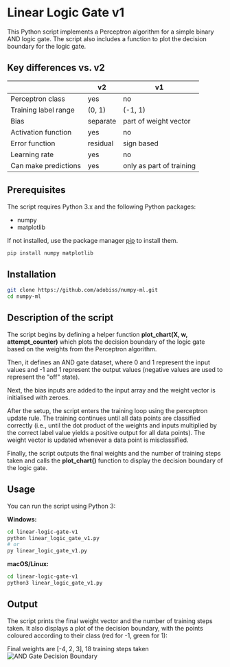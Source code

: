 # Linear Logic Gate v1
This Python script implements a Perceptron algorithm for a simple binary AND logic gate. The script also includes a function to plot the decision boundary for the logic gate.

## Key differences vs. v2
|                     |  v2   |  v1  |
|---------------------|-------|------|
| Perceptron class    |  yes  |  no  |
| Training label range        | (0, 1)|(-1, 1)|
| Bias                |separate|part of weight vector|
| Activation function |  yes  |  no  |
| Error function      |residual|sign based|
| Learning rate       |  yes  |  no  |
| Can make predictions|  yes  |only as part of training|

## Prerequisites
The script requires Python 3.x and the following Python packages:

- numpy
- matplotlib

If not installed, use the package manager [pip](https://pip.pypa.io/en/stable/) to install them.

```bash
pip install numpy matplotlib
```

## Installation
```bash
git clone https://github.com/adobiss/numpy-ml.git
cd numpy-ml
```

## Description of the script
The script begins by defining a helper function **plot_chart(X, w, attempt_counter)** which plots the decision boundary of the logic gate based on the weights from the Perceptron algorithm.

Then, it defines an AND gate dataset, where 0 and 1 represent the input values and -1 and 1 represent the output values (negative values are used to represent the "off" state).

Next, the bias inputs are added to the input array and the weight vector is initialised with zeroes.

After the setup, the script enters the training loop using the perceptron update rule. The training continues until all data points are classified correctly (i.e., until the dot product of the weights and inputs multiplied by the correct label value yields a positive output for all data points). The weight vector is updated whenever a data point is misclassified.

Finally, the script outputs the final weights and the number of training steps taken and calls the **plot_chart()** function to display the decision boundary of the logic gate.

## Usage
You can run the script using Python 3:

**Windows:**
```bash
cd linear-logic-gate-v1
python linear_logic_gate_v1.py
# or
py linear_logic_gate_v1.py
```
**macOS/Linux:**
```bash
cd linear-logic-gate-v1
python3 linear_logic_gate_v1.py
```

## Output
The script prints the final weight vector and the number of training steps taken. It also displays a plot of the decision boundary, with the points coloured according to their class (red for -1, green for 1):

Final weights are [-4, 2, 3], 18 training steps taken  
![AND Gate Decision Boundary](https://github.com/adobiss/numpy-ml/assets/95383833/3190f736-333c-4ef0-b6ec-0b2b37895812)
